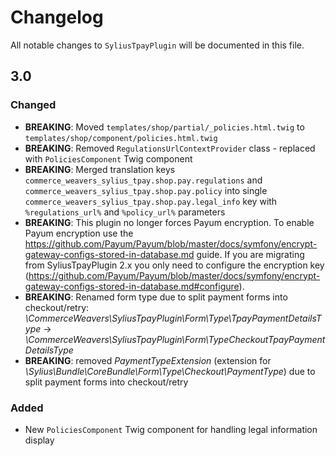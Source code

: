 # Changelog

All notable changes to `SyliusTpayPlugin` will be documented in this file.

## 3.0

### Changed
- **BREAKING**: Moved `templates/shop/partial/_policies.html.twig` to `templates/shop/component/policies.html.twig`
- **BREAKING**: Removed `RegulationsUrlContextProvider` class - replaced with `PoliciesComponent` Twig component
- **BREAKING**: Merged translation keys `commerce_weavers_sylius_tpay.shop.pay.regulations` and `commerce_weavers_sylius_tpay.shop.pay.policy` into single `commerce_weavers_sylius_tpay.shop.pay.legal_info` key with `%regulations_url%` and `%policy_url%` parameters
- **BREAKING**: This plugin no longer forces Payum encryption. To enable Payum encryption use the https://github.com/Payum/Payum/blob/master/docs/symfony/encrypt-gateway-configs-stored-in-database.md guide. If you are migrating from SyliusTpayPlugin 2.x you only need to configure the encryption key (https://github.com/Payum/Payum/blob/master/docs/symfony/encrypt-gateway-configs-stored-in-database.md#configure).
- **BREAKING**: Renamed form type due to split payment forms into checkout/retry: *\CommerceWeavers\SyliusTpayPlugin\Form\Type\TpayPaymentDetailsType* -> *\CommerceWeavers\SyliusTpayPlugin\Form\TypeCheckoutTpayPaymentDetailsType*
- **BREAKING**: removed *PaymentTypeExtension* (extension for *\Sylius\Bundle\CoreBundle\Form\Type\Checkout\PaymentType*) due to split payment forms into checkout/retry

### Added
- New `PoliciesComponent` Twig component for handling legal information display

